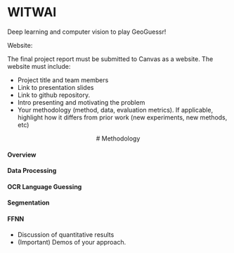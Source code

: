 # WITWAI
Deep learning and computer vision to play GeoGuessr!

Website:

The final project report must be submitted to Canvas as a website. The website must include:

- Project title and team members
- Link to presentation slides
- Link to github repository.
- Intro presenting and motivating the problem
- Your methodology (method, data, evaluation metrics). If applicable, highlight how it differs from prior work (new experiments, new methods, etc)

<p style="text-align: center;"> # Methodology </p>

#### Overview 

#### Data Processing

#### OCR Language Guessing

#### Segmentation

#### FFNN



- Discussion of quantitative results
- (Important) Demos of your approach.
